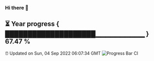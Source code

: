 ### Hi there 👋
⏳ Year progress { ████████████████████▁▁▁▁▁▁▁▁▁▁ } 67.47 %
---
⏰ Updated on Sun, 04 Sep 2022 06:07:34 GMT
![Progress Bar CI](https://github.com/Moyi321/Moyi321/workflows/Progress%20Bar%20CI/badge.svg)
